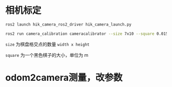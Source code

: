 # 相机标定
```bash
ros2 launch hik_camera_ros2_driver hik_camera_launch.py

ros2 run camera_calibration cameracalibrator --size 7x10 --square 0.015 image:=/camera/image camera:=/camera
```
`size` 为棋盘格交点的数量 `width x height`

`square` 为一个黑色棋子的大小，单位为 m

# odom2camera测量，改参数

